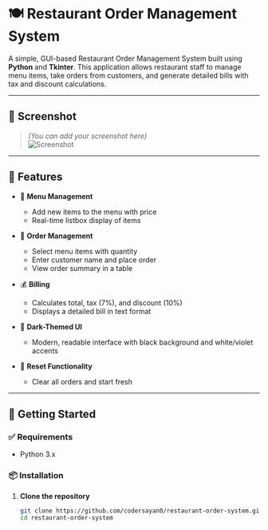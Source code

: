 # 🍽️ Restaurant Order Management System

A simple, GUI-based Restaurant Order Management System built using **Python** and **Tkinter**. This application allows restaurant staff to manage menu items, take orders from customers, and generate detailed bills with tax and discount calculations.

---

## 📸 Screenshot

> *(You can add your screenshot here)*  
> ![Screenshot](screenshot.png)

---

## 🧩 Features

- 🧾 **Menu Management**
  - Add new items to the menu with price
  - Real-time listbox display of items

- 🛒 **Order Management**
  - Select menu items with quantity
  - Enter customer name and place order
  - View order summary in a table

- 💰 **Billing**
  - Calculates total, tax (7%), and discount (10%)
  - Displays a detailed bill in text format

- 🌙 **Dark-Themed UI**
  - Modern, readable interface with black background and white/violet accents

- 🔁 **Reset Functionality**
  - Clear all orders and start fresh

---

## 🚀 Getting Started

### ✅ Requirements

- Python 3.x

### 📦 Installation

1. **Clone the repository**
   ```bash
   git clone https://github.com/codersayan0/restaurant-order-system.git
   cd restaurant-order-system
